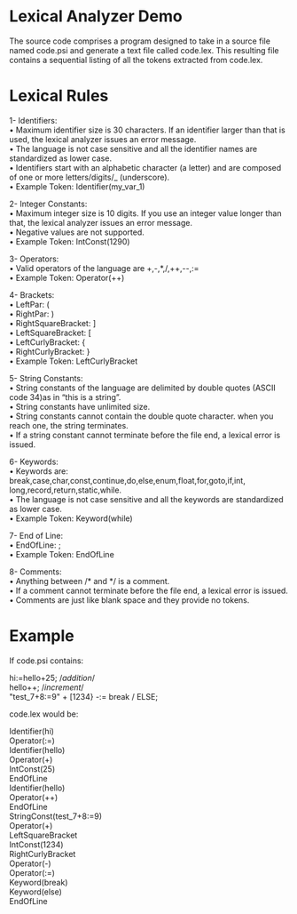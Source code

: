 # Lexical Analyzer Demo

The source code comprises a program designed to take in a source file named code.psi and generate a text file called code.lex. This resulting file contains a sequential listing of all the tokens extracted from code.lex.

# Lexical Rules

1- Identifiers:  
•	Maximum identifier size is 30 characters. If an identifier larger than that is used, the lexical analyzer issues an error message.  
•	The language is not case sensitive and all the identifier names are standardized as lower case.  
•	Identifiers start with an alphabetic character (a letter) and are composed of one or more letters/digits/_ (underscore).  
•	Example Token: Identifier(my_var_1)  

2- Integer Constants:  
•	Maximum integer size is 10 digits. If you use an integer value longer than that, the lexical analyzer issues an error message.  
•	Negative values are not supported.  
•	Example Token: IntConst(1290)  

3- Operators:  
•	Valid operators of the language are +,-,*,/,++,--,:=  
•	Example Token: Operator(++)  

4- Brackets:  
•	LeftPar: (  
• RightPar: )  
•	RightSquareBracket: ]  
• LeftSquareBracket: [  
•	LeftCurlyBracket:  {  
• RightCurlyBracket:  }  
•	Example Token: LeftCurlyBracket  

5- String Constants:  
•	String constants of the language are delimited by double quotes (ASCII code 34)as in “this is a string”.  
•	String constants have unlimited size.  
•	String constants cannot contain the double quote character. when you reach one, the string terminates.  
•	If a string constant cannot terminate before the file end, a lexical error is issued.  

6- Keywords:  
•	Keywords are: break,case,char,const,continue,do,else,enum,float,for,goto,if,int,
long,record,return,static,while.  
•	The language is not case sensitive and all the keywords are standardized as lower case.  
•	Example Token: Keyword(while)  

7- End of Line:  
• EndOfLine: ;  
•	Example Token: EndOfLine  

8- Comments:  
• Anything between /* and */ is a comment.  
•	If a comment cannot terminate before the file end, a lexical error is issued.  
•	Comments are just like blank space and they provide no tokens.  

# Example

If code.psi contains:  

  hi:=hello+25; /*addition*/  
  hello++; /*increment*/  
  "test_7+8:=9" + [1234} -:= break / ELSE;  

code.lex would be:  

  Identifier(hi)  
  Operator(:=)  
  Identifier(hello)  
  Operator(+)  
  IntConst(25)  
  EndOfLine  
  Identifier(hello)  
  Operator(++)  
  EndOfLine  
  StringConst(test_7+8:=9)  
  Operator(+)  
  LeftSquareBracket  
  IntConst(1234)  
  RightCurlyBracket  
  Operator(-)  
  Operator(:=)  
  Keyword(break)  
  Keyword(else)  
  EndOfLine  
